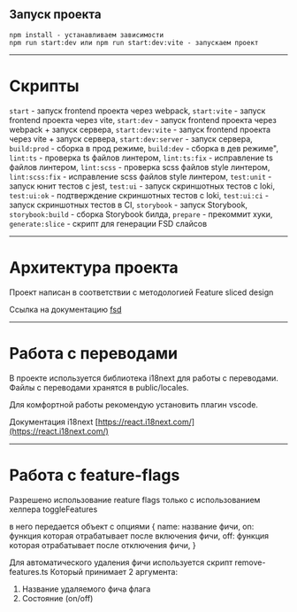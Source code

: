 ## Запуск проекта

```
npm install - устанавливаем зависимости
npm run start:dev или npm run start:dev:vite - запускаем проект
```

----

# Скрипты

`start` - запуск frontend проекта через webpack,
`start:vite` - запуск frontend проекта через vite,
`start:dev` - запуск frontend проекта через webpack + запуск сервера,
`start:dev:vite` - запуск frontend проекта через vite + запуск сервера,
`start:dev:server` - запуск сервера,
`build:prod` - сборка в прод режиме,
`build:dev` - сборка в дев режиме",
`lint:ts` - проверка ts файлов линтером,
`lint:ts:fix` - исправление ts файлов линтером,
`lint:scss` - проверка scss файлов style линтером,
`lint:scss:fix` - исправление scss файлов style линтером,
`test:unit` - запуск юнит тестов с jest,
`test:ui` - запуск скриншотных тестов с loki,
`test:ui:ok` - подтверждение скриншотных тестов с loki,
`test:ui:ci` - запуск скриншотных тестов в CI,
`storybook` - запуск Storybook,
`storybook:build` - сборка Storybook билда,
`prepare` - прекоммит хуки,
`generate:slice` - скрипт для генерации FSD слайсов

----

# Архитектура проекта

Проект написан в соответствии с методологией Feature sliced design

Ссылка на документацию [fsd](https://feature-sliced.design/)

----

# Работа с переводами

В проекте используется библиотека i18next для работы с переводами.
Файлы с переводами хранятся в public/locales.

Для комфортной работы рекомендую установить плагин vscode.

Документация i18next [https://react.i18next.com/](https://react.i18next.com/)

----

# Работа с feature-flags

Разрешено использование reature flags только с использованием хелпера toggleFeatures

в него передается объект с опциями
{
  name: название фичи,
  on: функция которая отрабатывает после включения фичи,
  off: функция которая отрабатывает после отключения фичи,
}

Для автоматического удаления фичи используется скрипт remove-features.ts 
Который принимает 2 аргумента: 
1. Название удаляемого фича флага
2. Состояние (on/off)
